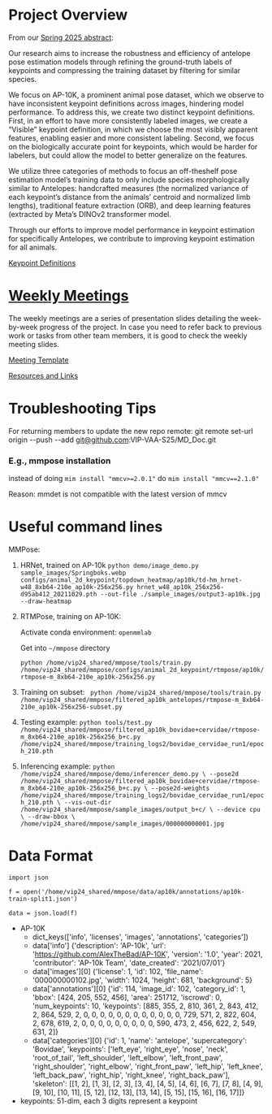 

# Project Overview

From our [Spring 2025 abstract](definitions_documentations/spring2025/SP25___Final_Report_250507.pdf):

Our research aims to increase the robustness and efficiency of antelope pose estimation models through refining the ground-truth labels of keypoints and compressing the training dataset by filtering for similar species.

We focus on AP-10K, a prominent animal pose dataset, which we observe to have inconsistent keypoint definitions across images, hindering model performance. To address this, we create two distinct keypoint definitions. First, in an effort to have more consistently labeled images, we create a “Visible” keypoint definition, in which we choose the most visibly apparent features, enabling easier and more consistent labeling. Second, we focus on the biologically accurate point for keypoints, which would be harder for labelers, but could allow the model to better generalize on the features.

We utilize three categories of methods to focus an off-theshelf pose estimation model’s training data to only include species morphologically similar to Antelopes: handcrafted measures (the normalized variance of each keypoint’s distance from the animals’ centroid and normalized limb lengths), traditional feature extraction (ORB), and deep learning features (extracted by Meta’s DINOv2 transformer model.

Through our efforts to improve model performance in keypoint estimation for specifically Antelopes, we contribute to improving keypoint estimation for all animals.

[Keypoint Definitions](definitions_documentations/keypoint_definitions)


# [Weekly Meetings](weekly_meetings)

The weekly meetings are a series of presentation slides detailing the week-by-week progress of the project. In case you need to refer back to previous work or tasks from other team members, it is good to check the weekly meeting slides.

[Meeting Template](weekly_meetings/templates/VAA-weekly-meeting-template-v250114.pdf)

[Resources and Links](weekly_meetings/templates/Resources.pdf)


# Troubleshooting Tips

For returning members to update the new repo remote:
git remote set-url origin --push --add git@github.com:VIP-VAA-S25/MD_Doc.git

### E.g., mmpose installation 
instead of doing `mim install "mmcv>=2.0.1"`
do `mim install "mmcv==2.1.0"`

Reason: mmdet is not compatible with the latest version of mmcv


# Useful command lines

MMPose:
1. HRNet, trained on AP-10k
`python demo/image_demo.py sample_images/Springboks.webp configs/animal_2d_keypoint/topdown_heatmap/ap10k/td-hm_hrnet-w48_8xb64-210e_ap10k-256x256.py hrnet_w48_ap10k_256x256-d95ab412_20211029.pth --out-file ./sample_images/output3-ap10k.jpg --draw-heatmap`
2. RTMPose, training on AP-10K:

   Activate conda environment: `openmmlab`

   Get into `~/mmpose` directory

   `python /home/vip24_shared/mmpose/tools/train.py /home/vip24_shared/mmpose/configs/animal_2d_keypoint/rtmpose/ap10k/rtmpose-m_8xb64-210e_ap10k-256x256.py`

4. Training on subset:
` python /home/vip24_shared/mmpose/tools/train.py /home/vip24_shared/mmpose/filtered_ap10k_antelopes/rtmpose-m_8xb64-210e_ap10k-256x256-subset.py`
5. Testing example:
`python tools/test.py /home/vip24_shared/mmpose/filtered_ap10k_bovidae+cervidae/rtmpose-m_8xb64-210e_ap10k-256x256_b+c.py /home/vip24_shared/mmpose/training_logs2/bovidae_cervidae_run1/epoch_210.pth`
6. Inferencing example:
   `python /home/vip24_shared/mmpose/demo/inferencer_demo.py \
--pose2d /home/vip24_shared/mmpose/filtered_ap10k_bovidae+cervidae/rtmpose-m_8xb64-210e_ap10k-256x256_b+c.py \
--pose2d-weights /home/vip24_shared/mmpose/training_logs2/bovidae_cervidae_run1/epoch_210.pth \
--vis-out-dir /home/vip24_shared/mmpose/sample_images/output_b+c/ \
--device cpu \
--draw-bbox \
/home/vip24_shared/mmpose/sample_images/000000000001.jpg
`



# Data Format

`import json`

`f = open('/home/vip24_shared/mmpose/data/ap10k/annotations/ap10k-train-split1.json')`

`data = json.load(f)`
 
- AP-10K
	- dict_keys(['info', 'licenses', 'images', 'annotations', 'categories'])
	- data['info']
	  {'description': 'AP-10k', 'url': 'https://github.com/AlexTheBad/AP-10K', 'version': '1.0', 'year': 2021, 'contributor': 'AP-10k Team', 'date_created': '2021/07/01'}
	- data['images'][0]
	  {'license': 1, 'id': 102, 'file_name': '000000000102.jpg', 'width': 1024, 'height': 681, 'background': 5}
	- data['annotations'][0]
	  {'id': 114, 'image_id': 102, 'category_id': 1, 'bbox': [424, 205, 552, 456], 'area': 251712, 'iscrowd': 0, 'num_keypoints': 10, 'keypoints': [885, 355, 2, 810, 361, 2, 843, 412, 2, 864, 529, 2, 0, 0, 0, 0, 0, 0, 0, 0, 0, 0, 0, 0, 729, 571, 2, 822, 604, 2, 678, 619, 2, 0, 0, 0, 0, 0, 0, 0, 0, 0, 590, 473, 2, 456, 622, 2, 549, 631, 2]}
	- data['categories'][0]
	  {'id': 1, 'name': 'antelope', 'supercategory': 'Bovidae', 'keypoints': ['left_eye', 'right_eye', 'nose', 'neck', 'root_of_tail', 'left_shoulder', 'left_elbow', 'left_front_paw', 'right_shoulder', 'right_elbow', 'right_front_paw', 'left_hip', 'left_knee', 'left_back_paw', 'right_hip', 'right_knee', 'right_back_paw'], 'skeleton': [[1, 2], [1, 3], [2, 3], [3, 4], [4, 5], [4, 6], [6, 7], [7, 8], [4, 9], [9, 10], [10, 11], [5, 12], [12, 13], [13, 14], [5, 15], [15, 16], [16, 17]]}
- keypoints: 51-dim, each 3 digits represent a keypoint


